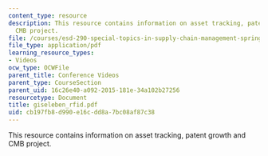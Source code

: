 ```yaml
---
content_type: resource
description: This resource contains information on asset tracking, patent growth and
  CMB project.
file: /courses/esd-290-special-topics-in-supply-chain-management-spring-2005/cb197fb8d990e16cdd8a7bc08af87c38_giseleben_rfid.pdf
file_type: application/pdf
learning_resource_types:
- Videos
ocw_type: OCWFile
parent_title: Conference Videos
parent_type: CourseSection
parent_uid: 16c26e40-a092-2015-181e-34a102b27256
resourcetype: Document
title: giseleben_rfid.pdf
uid: cb197fb8-d990-e16c-dd8a-7bc08af87c38
---
```

This resource contains information on asset tracking, patent growth and CMB project.


